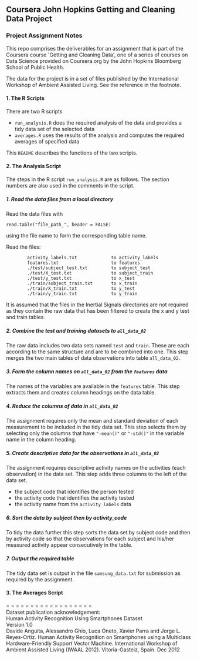 ## Coursera John Hopkins Getting and Cleaning Data Project
### Project Assignment Notes

This repo comprises the deliverables for an assignment that is part of the Coursera course 'Getting and Cleaning Data', one of a series of courses on
Data Science provided on Coursera.org by the John Hopkins Bloomberg School of Public Health.

The data for the project is in a set of files published by the International Workshop of Ambient Assisted Living. See the reference in the footnote.

#### 1. The R Scripts
There are two R scripts

- `run_analysis.R` does the required analysis of the data and provides a tidy data set of the selected data
- `averages.R` uses the results of the analysis and computes the required averages of specified data

This `README` describes the functions of the two scripts.
   
#### 2. The Analysis Script
The steps in the R script `run_analysis.R` are as follows. The section numbers are also used in the comments in the script.

##### 1. Read the data files from a local directory

Read the data files with   
```{r}
read.table("file_path_", header = FALSE)
```
using the file name to form the corresponding table name.
   
Read the files:   
```
        activity_labels.txt             to activity_labels
        features.txt                    to features
        ./test/subject_test.txt         to subject_test
        ./test/X_test.txt               to subject_train
        ./test/y_test.txt               to x_test
        ./train/subject_train.txt       to x_train
        ./train/X_train.txt             to y_test
        ./train/y_train.txt             to y_train
```
        
It is assumed that the files in the Inertial Signals directories are not required as they contain the raw data that has been filtered to create the x and y test and train tables. 

##### 2. Combine the test and training datasets to `all_data_02`
The raw data includes two data sets named `test` and `train`. These are each according to the same structure and are to be combined into one. This step merges the two main tables of data observations into table `all_data_02`.

##### 3. Form the column names on `all_data_02` from the `features` data
The names of the variables are available in the `features` table. This step extracts them and creates column headings on the data table.

##### 4. Reduce the columns of data in `all_data_02` 
The assignment requires only the mean and standard deviation of each measurement to be included in the tidy data set. This step selects them by selecting only the columns that have `"-mean()"` or `"-std()"` in the variable name in the column heading.

##### 5. Create descriptive data for the observations in `all_data_02`
The assignment requires descriptive activity names on the activities (each observation) in the data set. This step adds three columns to the left of the data set. 
- the subject code that identifies the person tested
- the activity code that identifies the activity tested 
- the activity name from the `activity_labels` data

##### 6. Sort the data by subject then by activity_code
To tidy the data further this step sorts the data set by subject code and then by activity code so that the observations for each subject and his/her measured activity appear consecutively in the table.

##### 7. Output the required table
The tidy data set is output in the file `samsung_data.txt` for submission as required by the assignment.

#### 3. The Averages Script

   
   
= = = = = = = = = = = = = = = = = =   
Dataset publication acknowledgement:   
Human Activity Recognition Using Smartphones Dataset   
Version 1.0   
Davide Anguita, Alessandro Ghio, Luca Oneto, Xavier Parra and Jorge L. Reyes-Ortiz. Human Activity Recognition on Smartphones using a Multiclass Hardware-Friendly Support Vector Machine. International Workshop of Ambient Assisted Living (IWAAL 2012). Vitoria-Gasteiz, Spain. Dec 2012